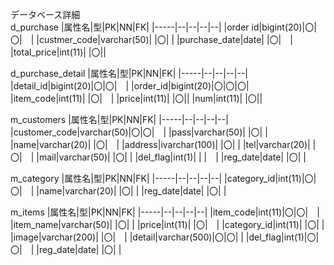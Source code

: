 データベース詳細<br>
d_purchase
|属性名|型|PK|NN|FK|
|-----|--|--|--|--|
|order id|bigint(20)|〇|〇|　|
|custmer_code|varchar(50)| |〇| |
|purchase_date|date| |〇|　|
|total_price|int(11)| |〇||

d_purchase_detail
|属性名|型|PK|NN|FK|
|-----|--|--|--|--|
|detail_id|bigint(20)|〇|〇|　|
|order_id|bigint(20)|〇|〇|〇|
|item_code|int(11)| |〇|　|
|price|int(11)| |〇||
|num|int(11)| |〇||

m_customers
|属性名|型|PK|NN|FK|
|-----|--|--|--|--|
|customer_code|varchar(50)|〇|〇|　|
|pass|varchar(50)| |〇| |
|name|varchar(20)| |〇|　|
|address|ivarchar(100)| |〇| |
|tel|varchar(20)| |〇|　|
|mail|varchar(50)| |〇| |
|del_flag|int(1)| | |　|
|reg_date|date| |〇| |

m_category
|属性名|型|PK|NN|FK|
|-----|--|--|--|--|
|category_id|int(11)|〇|〇|　|
|name|varchar(20)| |〇| |
|reg_date|date| |〇| |

m_items
|属性名|型|PK|NN|FK|
|-----|--|--|--|--|
|item_code|int(11)|〇|〇|　|
|item_name|varchar(50)| |〇| |
|price|int(11)| |〇|　|
|category_id|int(11)| |〇| |
|image|varchar(200)| |〇|　|
|detail|varchar(500)|〇|〇| |
|del_flag|int(1)|〇|〇|　|
|reg_date|date| |〇| |
